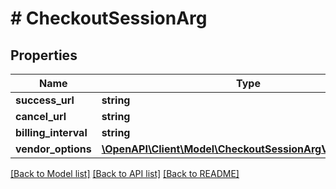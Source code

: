 # # CheckoutSessionArg

## Properties

Name | Type | Description | Notes
------------ | ------------- | ------------- | -------------
**success_url** | **string** |  | [optional]
**cancel_url** | **string** |  | [optional]
**billing_interval** | **string** |  | [optional]
**vendor_options** | [**\OpenAPI\Client\Model\CheckoutSessionArgVendorOptions**](CheckoutSessionArgVendorOptions.md) |  | [optional]

[[Back to Model list]](../../README.md#models) [[Back to API list]](../../README.md#endpoints) [[Back to README]](../../README.md)
